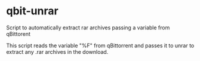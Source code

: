 # qbit-unrar
Script to automatically extract rar archives passing a variable from qBittorent

This script reads the variable "%F" from qBittorrent and passes it to unrar to extract any .rar archives in the download.
